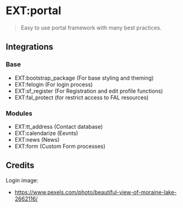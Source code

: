 # EXT:portal

> Easy to use portal framework with many best practices.

## Integrations

### Base 

- EXT:bootstrap_package (For base styling and theming)
- EXT:felogin (For login process)
- EXT:sf_register (For Registration and edit profile functions)
- EXT:fal_protect (for restrict access to FAL resources)

### Modules

- EXT:tt_address (Contact database)
- EXT:calendarize (Eevnts)
- EXT:news (News)
- EXT:form (Custom Form processes)

## Credits

Login image:
- https://www.pexels.com/photo/beautiful-view-of-moraine-lake-2662116/
